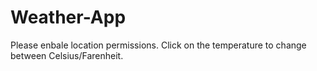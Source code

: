 # Weather-App
Please enbale location permissions.
Click on the temperature to change between Celsius/Farenheit.

